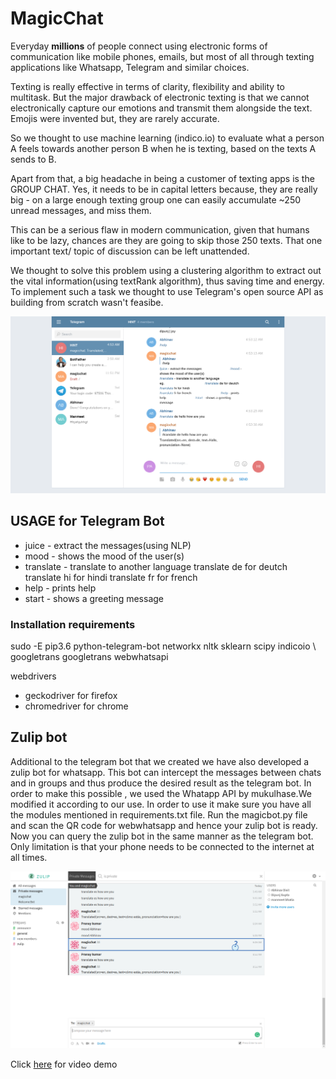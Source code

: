 # MagicChat

Everyday **millions** of people connect using electronic forms of communication like mobile phones, emails, but most of all through texting applications like Whatsapp, Telegram and similar choices.

Texting is really effective in terms of clarity, flexibility and ability to multitask. But the major drawback of electronic texting is that we cannot electronically capture our emotions and transmit them alongside the text.
Emojis were invented but, they are rarely accurate.

So we thought to use machine learning (indico.io) to evaluate what a person A feels towards another person B when he is texting, based on the texts A sends to B.

Apart from that, a big headache in being a customer of texting apps is the GROUP CHAT. Yes, it needs to be in capital letters because, they are really big - on a large enough texting group one can easily accumulate ~250 unread messages, and miss them.

This can be a serious flaw in modern communication, given that humans like to be lazy, chances are they are going to skip those 250 texts. That one important text/ topic of discussion can be left unattended.

We thought to solve this problem using a clustering algorithm to extract out the vital information(using textRank algorithm), thus saving time and energy.
To implement such a task we thought to use Telegram's open source API as building from scratch wasn't feasibe.


![ScreenShot](./Screenshot.png "In-App Screenshot")

## USAGE for Telegram Bot
+ juice - extract the messages(using NLP)
+ mood - shows the mood of the user(s)
+ translate - translate to another language
translate de for deutch
translate hi for hindi
translate fr for french
+ help - prints help
+ start - shows a greeting message

### Installation requirements
sudo -E pip3.6 python-telegram-bot networkx nltk sklearn scipy indicoio \ googletrans googletrans webwhatsapi

webdrivers
- geckodriver for firefox
- chromedriver for chrome


## Zulip bot

Additional to the telegram bot that we created we have also developed a zulip bot for whatsapp.
This bot can intercept the messages between chats and in groups and thus produce the desired result as the telegram bot.
In order to make this possible , we used the Whatapp API by mukulhase.We modified it according to our use.
In order to use it make sure you have all the modules mentioned in requirements.txt file.
Run the magicbot.py file and scan the QR code for webwhatsapp and hence your zulip bot is ready.
Now you can query the zulip bot in the same manner as the telegram bot.
Only limitation is that your phone needs to be connected to the internet at all times.


![ScreenShot2](./sc_translate.png "Zulip In-App Screenshot")

Click
[here](https://drive.google.com/file/d/1RoIaJ8CydDjp1vy8n812j1m29gI8Dxgm/view)
for video demo
